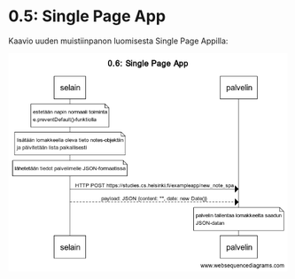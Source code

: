 # 0.5: Single Page App

Kaavio uuden muistiinpanon luomisesta Single Page Appilla:

![uusi muistiinpano](https://github.com/Elyrie/fullstack-open/blob/main/00/assets/0.5_spa.png?raw=true)
